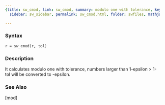 ```yaml
---
{title: sw_cmod, link: sw_cmod, summary: modulo one with tolerance, keywords: sample,
  sidebar: sw_sidebar, permalink: sw_cmod.html, folder: swfiles, mathjax: 'true'}

---
```


### Syntax

`r = sw_cmod(r, tol)`

### Description

It calculates modulo one with tolerance, numbers larger than 1-epsilon >
1-tol will be converted to -epsilon.
 

### See Also

[mod]

